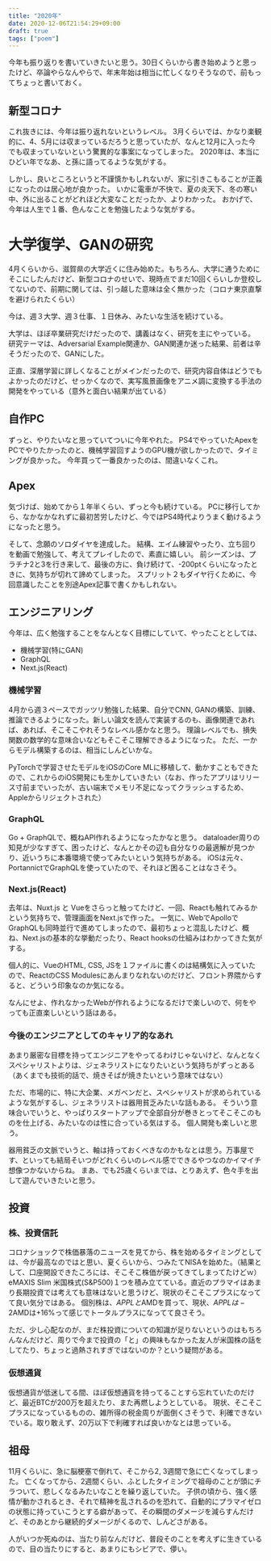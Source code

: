 ```yaml
---
title: "2020年"
date: 2020-12-06T21:54:29+09:00
draft: true
tags: ["poem"]
---
```


今年も振り返りを書いていきたいと思う。30日くらいから書き始めようと思ったけど、卒論やらなんやらで、年末年始は相当に忙しくなりそうなので、前もってちょっと書いておく。

## 新型コロナ
これ抜きには、今年は振り返れないというレベル。
3月くらいでは、かなり楽観的に、4、5月には収まっているだろうと思っていたが、なんと12月に入った今でも収まっていないという驚異的な事案になってしまった。
2020年は、本当にひどい年でなあ、と孫に語ってるような気がする。

しかし、良いところというと不謹慎かもしれないが、家に引きこもることが正義になったのは居心地が良かった。
いかに電車が不快で、夏の炎天下、冬の寒い中、外に出ることがどれほど大変なことだったか、よりわかった。
おかげで、今年は人生で１番、色んなことを勉強したような気がする。

# 大学復学、GANの研究
4月くらいから、滋賀県の大学近くに住み始めた。もちろん、大学に通うためにそこにしたんだけど、新型コロナのせいで、現時点でまだ10回くらいしか登校してないので、前期に関しては、引っ越した意味は全く無かった（コロナ東京直撃を避けられたくらい）

今は、週３大学、週３仕事、１日休み、みたいな生活を続けている。

大学は、ほぼ卒業研究だけだったので、講義はなく、研究を主にやっている。
研究テーマは、Adversarial Example関連か、GAN関連か迷った結果、前者は辛そうだったので、GANにした。

正直、深層学習に詳しくなることがメインだったので、研究内容自体はどうでもよかったのだけど、せっかくなので、実写風景画像をアニメ調に変換する手法の開発をやっている（意外と面白い結果が出ている）

## 自作PC
ずっと、やりたいなと思っていてついに今年やれた。
PS4でやっていたApexをPCでやりたかったのと、機械学習回すようのGPU機が欲しかったので、タイミングが良かった。
今年買って一番良かったのは、間違いなくこれ。

## Apex
気づけば、始めてから１年半くらい、ずっと今も続けている。
PCに移行してから、なかなかなれずに最初苦労したけど、今ではPS4時代よりうまく動けるようになったと思う。

そして、念願のソロダイヤを達成した。
結構、エイム練習やったり、立ち回りを動画で勉強して、考えてプレイしたので、素直に嬉しい。
前シーズンは、プラチナ2と3を行き来して、最後の方に、負け続けて、-200ptくらいになったときに、気持ちが切れて諦めてしまった。
スプリット２もダイヤ行くために、今回意識したことを別途Apex記事で書くかもしれない。

## エンジニアリング
今年は、広く勉強することをなんとなく目標にしていて、やったこととしては、

- 機械学習(特にGAN)
- GraphQL
- Next.js(React)

### 機械学習

4月から週３ペースでガッツリ勉強した結果、自分でCNN, GANの構築、訓練、推論できるようになった。新しい論文を読んで実装するのも、画像関連であれば、あれば、そこそこやれそうなレベル感かなと思う。
理論レベルでも、損失関数の数学的な意味合いなどもそこそこ理解できるようになった。
ただ、一からモデル構築するのは、相当にしんどいかな。

PyTorchで学習させたモデルをiOSのCore MLに移植して、動かすこともできたので、これからのiOS開発にも生かしていきたい（なお、作ったアプリはリリース寸前までいったが、古い端末でメモリ不足になってクラッシュするため、Appleからリジェクトされた）

### GraphQL

Go + GraphQLで、概ねAPI作れるようになったかなと思う。
dataloader周りの知見が少なすぎて、困ったけど、なんとかその辺も自分なりの最適解が見つかり、近いうちに本番環境で使ってみたいという気持ちがある。
iOSは元々、PortannictでGraphQLを使っていたので、それほど困ることはなさそう。

### Next.js(React)

去年は、Nuxt.js と Vueをさらっと触ってたけど、一回、Reactも触れてみるかという気持ちで、管理画面をNext.jsで作った。
一気に、WebでApolloでGraphQLも同時並行で進めてしまったので、最初ちょっと混乱したけど、概ね、Next.jsの基本的な挙動だったり、React hooksの仕組みはわかってきた気がする。

個人的に、VueのHTML, CSS, JSを１ファイルに書くのは結構気に入っていたので、ReactのCSS Modulesにあんまりなれないのだけど、フロント界隈からすると、どういう印象なのか気になる。

なんにせよ、作れなかったWebが作れるようになるだけで楽しいので、何をやっても正直楽しいという話はある。

### 今後のエンジニアとしてのキャリア的なあれ
あまり厳密な目標を持ってエンジニアをやってるわけじゃないけど、なんとなくスペシャリストよりは、ジェネラリストになりたいという気持ちがずっとある（あくまでも技術的話で、焼きそばが焼きたいという意味ではない）

ただ、市場的に、特に大企業、メガベンだと、スペシャリストが求められているような気がするし、ジェネラリストは器用貧乏みたいな話もある。
そういう意味合いでいうと、やっぱりスタートアップで全部自分が巻きとってそこそこのものを仕上げる、みたいなのは性に合っている気はする。
個人開発も楽しいと思う。

器用貧乏の文脈でいうと、軸は持っておくべきなのかもなとは思う。万事屋です、といっても結局そいつがどれくらいのレベル感でできるやつなのかイマイチ想像つかないからね。
まあ、でも25歳くらいまでは、とりあえず、色々手を出して遊んでいきたいと思う。

## 投資

### 株、投資信託
コロナショックで株価暴落のニュースを見てから、株を始めるタイミングとしては、今が最高なのではと思い、夏くらいから、つみたてNISAを始めた。（結果として、口座開設できたころには、そこそこ株価が戻ってきてしまってたけどｗ）
eMAXIS Slim 米国株式(S&P500)１つを積み立てている。直近のプラマイはあまり長期投資では考えても意味はないと思うけど、現状のそこそこプラスになってて良い気分ではある。
個別株は、$APPLと$AMDを買って、現状、$APPLは-2%、$AMDは+16%って感じでトータルプラスになってて良さそう。

ただ、少し心配なのが、まだ株投資についての知識が足りないというのはもちろんなんだけど、周りで今まで投資の「と」の興味もなかった友人が米国株の話をしてたり、ちょっと過熱されすぎではないのか？という疑問がある。

### 仮想通貨
仮想通貨が低迷してる間、ほぼ仮想通貨を持ってることすら忘れていたのだけど、最近BTCが200万を超えたり、また再燃しようとしている。
現状、そこそこプラスになっているものの、雑所得の税金周りが面倒くさそうで、利確できないでいる。取り敢えず、20万以下で利確すれば良いかなとは思っている。


## 祖母

11月くらいに、急に脳梗塞で倒れて、そこから2, 3週間で急に亡くなってしまった。
亡くなってから、2週間くらい、ふとしたタイミングで祖母のことが頭にチラついて、悲しくなるみたいなことを繰り返していた。
子供の頃から、強く感情が動かされるとき、それで精神を乱されるのを恐れて、自動的にプラマイゼロの状態に持っていこうとする癖があって、その瞬間のダメージを減らすんだけど、そのあとから継続的ダメージがくるので、しんどさがある。

人がいつか死ぬのは、当たり前なんだけど、普段そのことを考えずに生きているので、目の当たりにすると、あまりにもシビアで、儚い。
